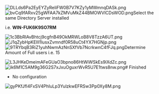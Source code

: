 ![DLLds6Pa2EyEYZyReIiFW0B7V7KZy1yMWmnqDASk.png](https://tettra-production.s3.us-west-2.amazonaws.com/0d6efb4f154041e899af17bdcd19c1b5/da03ed883cdd7d743a3fdd74ff62975a/d822b155a4112474fdb7aea5ee22465e/09a2db589f601a66b75b3ab00cdfe769/DLLds6Pa2EyEYZyReIiFW0B7V7KZy1yMWmnqDASk.png)![bvCq9fARxv25gWFAA7kZMVuMkZ44BMOWVlCDsWOD.png](https://tettra-production.s3.us-west-2.amazonaws.com/0d6efb4f154041e899af17bdcd19c1b5/da03ed883cdd7d743a3fdd74ff62975a/d822b155a4112474fdb7aea5ee22465e/09a2db589f601a66b75b3ab00cdfe769/bvCq9fARxv25gWFAA7kZMVuMkZ44BMOWVlCDsWOD.png)Select the same Directory Server installed

i.e. **WIN-FUK6K9SO7RM**

![1c3BbRlAvBhtcj9cgfnB49OkMRWLoB8V8TzzA6UT.png](https://tettra-production.s3.us-west-2.amazonaws.com/0d6efb4f154041e899af17bdcd19c1b5/da03ed883cdd7d743a3fdd74ff62975a/d822b155a4112474fdb7aea5ee22465e/09a2db589f601a66b75b3ab00cdfe769/1c3BbRlAvBhtcj9cgfnB49OkMRWLoB8V8TzzA6UT.png)![J1qZybHpKEIIl1lusxZvmndf0R58uCt4YX7HGNjp.png](https://tettra-production.s3.us-west-2.amazonaws.com/0d6efb4f154041e899af17bdcd19c1b5/da03ed883cdd7d743a3fdd74ff62975a/d822b155a4112474fdb7aea5ee22465e/09a2db589f601a66b75b3ab00cdfe769/J1qZybHpKEIIl1lusxZvmndf0R58uCt4YX7HGNjp.png)![9TRYbqB3RiZ1yuhNwmAzNnSXfVb7NcrkwnC4fFJq.png](https://tettra-production.s3.us-west-2.amazonaws.com/0d6efb4f154041e899af17bdcd19c1b5/da03ed883cdd7d743a3fdd74ff62975a/d822b155a4112474fdb7aea5ee22465e/09a2db589f601a66b75b3ab00cdfe769/9TRYbqB3RiZ1yuhNwmAzNnSXfVb7NcrkwnC4fFJq.png)Determine Amount of Full users i.e. 15

![L3JHKeDmeimAFeGUaO3bpno86HtWiWSkEs9iXdZc.png](https://tettra-production.s3.us-west-2.amazonaws.com/0d6efb4f154041e899af17bdcd19c1b5/da03ed883cdd7d743a3fdd74ff62975a/d822b155a4112474fdb7aea5ee22465e/09a2db589f601a66b75b3ab00cdfe769/L3JHKeDmeimAFeGUaO3bpno86HtWiWSkEs9iXdZc.png)![ik6M1C5AM9g36G2S7xJxuOguxrWvR5U7E1tws8nw.png](https://tettra-production.s3.us-west-2.amazonaws.com/0d6efb4f154041e899af17bdcd19c1b5/da03ed883cdd7d743a3fdd74ff62975a/d822b155a4112474fdb7aea5ee22465e/09a2db589f601a66b75b3ab00cdfe769/ik6M1C5AM9g36G2S7xJxuOguxrWvR5U7E1tws8nw.png)# Finished

- No configuration

![gyPKfJfI4FxSV4PhIuLp3YulzkwEFRSw3Pp0Xy8M.png](https://tettra-production.s3.us-west-2.amazonaws.com/0d6efb4f154041e899af17bdcd19c1b5/da03ed883cdd7d743a3fdd74ff62975a/d822b155a4112474fdb7aea5ee22465e/09a2db589f601a66b75b3ab00cdfe769/gyPKfJfI4FxSV4PhIuLp3YulzkwEFRSw3Pp0Xy8M.png)